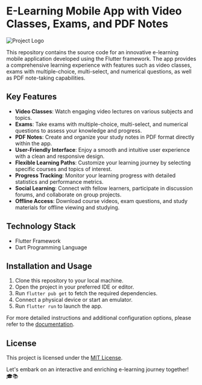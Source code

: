 # E-Learning Mobile App with Video Classes, Exams, and PDF Notes

![Project Logo](https://mathlabcochin.com/images/hh.png)

This repository contains the source code for an innovative e-learning mobile application developed using the Flutter framework. The app provides a comprehensive learning experience with features such as video classes, exams with multiple-choice, multi-select, and numerical questions, as well as PDF note-taking capabilities.

## Key Features
- **Video Classes**: Watch engaging video lectures on various subjects and topics.
- **Exams**: Take exams with multiple-choice, multi-select, and numerical questions to assess your knowledge and progress.
- **PDF Notes**: Create and organize your study notes in PDF format directly within the app.
- **User-Friendly Interface**: Enjoy a smooth and intuitive user experience with a clean and responsive design.
- **Flexible Learning Paths**: Customize your learning journey by selecting specific courses and topics of interest.
- **Progress Tracking**: Monitor your learning progress with detailed statistics and performance metrics.
- **Social Learning**: Connect with fellow learners, participate in discussion forums, and collaborate on group projects.
- **Offline Access**: Download course videos, exam questions, and study materials for offline viewing and studying.

## Technology Stack
- Flutter Framework
- Dart Programming Language

## Installation and Usage
1. Clone this repository to your local machine.
2. Open the project in your preferred IDE or editor.
3. Run `flutter pub get` to fetch the required dependencies.
4. Connect a physical device or start an emulator.
5. Run `flutter run` to launch the app.

For more detailed instructions and additional configuration options, please refer to the [documentation](docs/README.md).

## License
This project is licensed under the [MIT License](LICENSE).


Let's embark on an interactive and enriching e-learning journey together! 🎓📚
